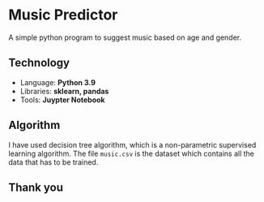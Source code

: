 # Music Predictor

A simple python program to suggest music based on age and gender. 

## Technology
- Language: **Python 3.9**
- Libraries: **sklearn, pandas**
- Tools: **Juypter Notebook**

## Algorithm

I have used decision tree algorithm, which is a non-parametric supervised learning algorithm. 
The file `music.csv` is the dataset which contains all the data that has to be trained. 

## Thank you